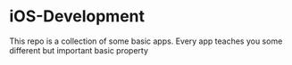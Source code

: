 # iOS-Development
This repo is a collection of some basic apps.
Every app teaches you some different but important basic property
